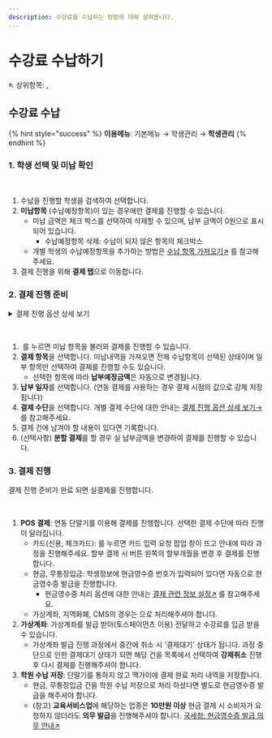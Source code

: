 ```yaml
---
description: 수강료를 수납하는 방법에 대해 살펴봅니다.
---
```


# 수강료 수납하기

↖ 상위항목: [.](./ "mention")

## 수강료 수납

{% hint style="success" %}
**이용메뉴**: 기본메뉴 → 학생관리 → **학생관리**
{% endhint %}

### 1. 학생 선택 및 미납 확인

<figure><img src="../../.gitbook/assets/학생 선택 및 미납 확인.png" alt=""><figcaption></figcaption></figure>

1. 수납을 진행할 학생을 검색하여 선택합니다.
2. **미납항목** (수납예정항목)이 있는 경우에만 결제를 진행할 수 있습니다.
   * 미납 금액은 체크 박스를 선택하여 삭제할 수 있으며, 납부 금액이 0원으로 표시되어 있습니다.
     * 수납예정항목 삭제: 수납이 되지 않은 항목의 체크박스
   * 개별 학생의 수납예정항목을 추가하는 방법은 [수납 항목 가져오기↗](../../basic-features/student/retrieve.md) 를 참고해주세요.&#x20;
3. 결제 진행을 위해 **결제 탭**으로 이동합니다.

### 2. 결제 진행 준비

<details>

<summary>결제 진행 옵션 상세 보기 </summary>

* **납부일자**: 납부일자를 선택할 수 있습니다.&#x20;
  * 단말기 연동 결제 진행 시 납부일자를 변경하여 결제를 진행해도 오늘 날짜로 강제 저장됩니다.
* **결제수단**: 결제 수단을 선택할 수 있습니다.
  * 카드: 신용/체크 카드
  * 현금: 현금 결제 건
  * 가상계좌: 학원에서 별도로 사용하는 가상계좌 이용 시
  * 무통장입금: 계좌 이체로 받은 건
  * 지역화폐: 카드를 이용하지 않는 지역화폐 결제 시 선택 (예) 서울페이
  * CMS: CMS 시스템을 이용한 결제 진행 시 선택
* **참고사항**: 결제 진행 시 개별 결제 건의 참고 사항을 입력할 수 있습니다.
* **납부예정금액**: 결제 건에서 납부 해야할 총 금액
* **실 납부금액**: (결제 진행 과정에서 사용) 분할 납부를 위해 금액을 조정할 수 있습니다.
* **승인번호**: 연동 결제를 진행 경우 결제 승인번호가 저장됩니다.

</details>

<figure><img src="../../.gitbook/assets/결제진행_1.png" alt=""><figcaption></figcaption></figure>

1. <img src="../../.gitbook/assets/btn_미납내역가져오기 (1).png" alt="" data-size="line"> 를 누르면 미납 항목을 불러와 결제를 진행할 수 있습니다.
2. **결제 항목**을 선택합니다. 미납내역을 가져오면 전체 수납항목이 선택된 상태이며 일부 항목만 선택하여 결제를 진행할 수도 있습니다.
   * 선택한 항목에 따라 **납부예정금액**은 자동으로 변경됩니다.
3. **납부 일자**를 선택합니다. (연동 결제를 사용하는 경우 결제 시점의 값으로 강제 저장됩니다)
4. **결제 수단**을 선택합니다. 개별 결제 수단에 대한 안내는 [결제 진행 옵션 상세 보기→](charging.md#undefined-3) 를 참고해주세요.
5. 결제 건에 남겨야 할 내용이 있다면 기록합니다.
6. (선택사항) **분할 결제**를 할 경우 실 납부금액을 변경하여 결제를 진행할 수 있습니다.

### 3. 결제 진행

결제 진행 준비가 완료 되면 실결제를 진행합니다.

<figure><img src="../../.gitbook/assets/결제진행_2.png" alt=""><figcaption></figcaption></figure>

1. **POS 결제**: 연동 단말기를 이용해 결제를 진행합니다. 선택한 결제 수단에 따라 진행이 달라집니다.
   * 카드(신용, 체크카드): <img src="../../.gitbook/assets/btn_POS결제.png" alt="" data-size="line">를 누르면 카드 입력 요청 팝업 창이 뜨고 안내에 따라 과정을 진행해주세요. 할부 결제 시 버튼 왼쪽의 할부개월을 변경 후 결제를 진행합니다.
   * 현금, 무통장입금: 학생정보에 현금영수증 번호가 입력되어 있다면 자동으로 현금영수증 발급을 진행합니다.&#x20;
     * 현금영수증 처리 옵션에 대한 안내는 [결제 관련 정보 설정↗](../info.md#2.) 를 참고해주세요.&#x20;
   * 가상계좌, 지역화폐, CMS의 경우는 <img src="../../.gitbook/assets/btn_학원수납저장.png" alt="" data-size="line">으로 처리해주셔야 합니다.
2. **가상계좌**: 가상계좌를 발급 받아(토스페이먼츠 이용) 전달하고 수강료를 입금 받을 수 있습니다.
   * 가상계좌 발급 진행 과정에서 중간에 취소 시 '결제대기' 상태가 됩니다. 과정 중단으로 인한 결제대기 상태가 되면 해당 건을 목록에서 선택하여 **강제취소** 진행 후 다시 결제를 진행해주셔야 합니다.
3. **학원 수납 저장**: 단말기를 통하지 않고 맥가이에 결제 완료 처리 내역을 저장합니다.
   * 현금, 무통장입금 건을 학원 수납 저장으로 처리 하셨다면 별도로 현금영수증 발급을 해주셔야 합니다.
   * (참고) **교육서비스업**에 해당하는 업종은 **10만원 이상** 현금 결제 시 소비자가 요청하지 않더라도 **의무 발급**을 진행해주셔야 합니다. [국세청: 현금영수증 발급 의무 안내↗](https://www.nts.go.kr/nts/cm/cntnts/cntntsView.do?mi=2471\&cntntsId=7796)
